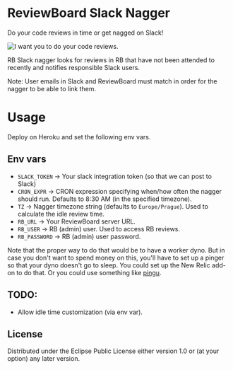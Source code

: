 # ReviewBoard Slack Nagger

Do your code reviews in time or get nagged on Slack!

![I want you to do your code reviews.](http://ct.fra.bz/ol/fz/sw/i58/2/12/19/frabz-I-want-you-To-do-your-code-reviews-94f674.jpg)

RB Slack nagger looks for reviews in RB that have not been attended to recently and notifies responsible Slack users.

Note: User emails in Slack and ReviewBoard must match in order for the nagger to be able to link them.

# Usage
Deploy on Heroku and set the following env vars.

## Env vars

 * `SLACK_TOKEN` -> Your slack integration token (so that we can post to Slack)
 * `CRON_EXPR` -> CRON expression specifying when/how often the nagger should run. Defaults to 8:30 AM (in the specified timezone).
 * `TZ` -> Nagger timezone string (defaults to `Europe/Prague`). Used to calculate the idle review time.
 * `RB_URL` -> Your ReviewBoard server URL.
 * `RB_USER` -> RB (admin) user. Used to access RB reviews.
 * `RB_PASSWORD` -> RB (admin) user password.

Note that the proper way to do that would be to have a worker dyno. But in case you don't want to spend money on this, you'll have to set up a pinger so that your dyno doesn't go to sleep. You could set up the New Relic add-on to do that. Or you could use something like [pingu](https://github.com/realyze/pingu).

## TODO:

 * Allow idle time customization (via env var).


## License

Distributed under the Eclipse Public License either version 1.0 or (at
your option) any later version.
